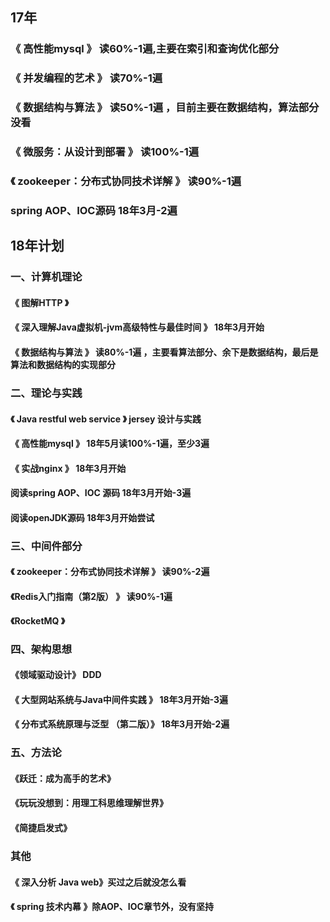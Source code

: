 ## 17年
### 《 高性能mysql 》 读60%-1遍,主要在索引和查询优化部分
### 《 并发编程的艺术 》 读70%-1遍
### 《 数据结构与算法 》 读50%-1遍 ，目前主要在数据结构，算法部分没看
### 《 微服务：从设计到部署 》 读100%-1遍
### 《 zookeeper：分布式协同技术详解 》 读90%-1遍
###  spring AOP、IOC源码 18年3月-2遍

## 18年计划
### 一、计算机理论
#### 《 图解HTTP 》
#### 《 深入理解Java虚拟机-jvm高级特性与最佳时间 》 18年3月开始
#### 《 数据结构与算法 》 读80%-1遍 ，主要看算法部分、余下是数据结构，最后是算法和数据结构的实现部分

### 二、理论与实践
#### 《 Java restful web  service  》 jersey 设计与实践
#### 《 高性能mysql 》 18年5月读100%-1遍，至少3遍
#### 《 实战nginx 》 18年3月开始
####  	阅读spring AOP、IOC 源码   18年3月开始-3遍 
#### 阅读openJDK源码   18年3月开始尝试

### 三、中间件部分
#### 《 zookeeper：分布式协同技术详解 》 读90%-2遍
#### 《Redis入门指南（第2版） 》 读90%-1遍
#### 《RocketMQ 》

### 四、架构思想
#### 《领域驱动设计》 DDD
#### 《 大型网站系统与Java中间件实践 》  18年3月开始-3遍
#### 《 分布式系统原理与泛型 （第二版）》  18年3月开始-2遍

### 五、方法论
#### 《跃迁：成为高手的艺术》
#### 《玩玩没想到：用理工科思维理解世界》
#### 《简捷启发式》

### 其他
####  	《 深入分析 Java web》买过之后就没怎么看
####  	《 spring 技术内幕 》除AOP、IOC章节外，没有坚持
